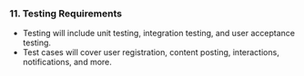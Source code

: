 ### 11. Testing Requirements
- Testing will include unit testing, integration testing, and user acceptance testing.
- Test cases will cover user registration, content posting, interactions, notifications, and more.
